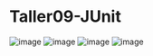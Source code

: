 # Taller09-JUnit
![image](https://user-images.githubusercontent.com/92494094/149994132-4144eb05-a83a-47f2-b699-96686f0a4cf0.png)
![image](https://user-images.githubusercontent.com/92494094/149994175-a7992531-afea-474c-b497-8f03df02141d.png)
![image](https://user-images.githubusercontent.com/92494094/149994232-30d65654-e731-493f-a29f-78288dac1996.png)
![image](https://user-images.githubusercontent.com/92494094/149994265-835965c2-106b-4d73-a1c4-78e958fb7249.png)
